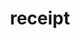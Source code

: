 ---
layout: smileys&emotion
title: receipt
emoji: receipt
permalink: 🧾.html
image: assets/img/3moji/receipt.png
---